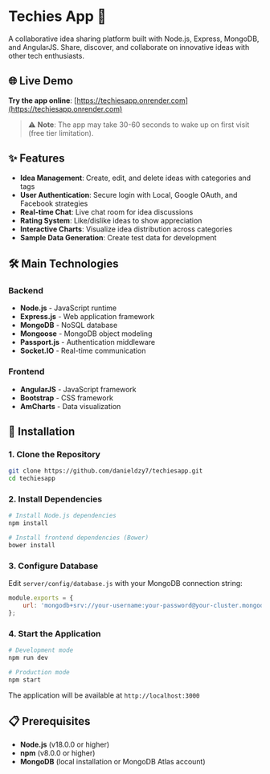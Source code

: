 # Techies App 🚀

A collaborative idea sharing platform built with Node.js, Express, MongoDB, and AngularJS. Share, discover, and collaborate on innovative ideas with other tech enthusiasts.

## 🌐 Live Demo

**Try the app online**: [https://techiesapp.onrender.com](https://techiesapp.onrender.com)

> ⚠️ **Note**: The app may take 30-60 seconds to wake up on first visit (free tier limitation).

## ✨ Features

- **Idea Management**: Create, edit, and delete ideas with categories and tags
- **User Authentication**: Secure login with Local, Google OAuth, and Facebook strategies
- **Real-time Chat**: Live chat room for idea discussions
- **Rating System**: Like/dislike ideas to show appreciation
- **Interactive Charts**: Visualize idea distribution across categories
- **Sample Data Generation**: Create test data for development

## 🛠️ Main Technologies

### Backend
- **Node.js** - JavaScript runtime
- **Express.js** - Web application framework
- **MongoDB** - NoSQL database
- **Mongoose** - MongoDB object modeling
- **Passport.js** - Authentication middleware
- **Socket.IO** - Real-time communication

### Frontend
- **AngularJS** - JavaScript framework
- **Bootstrap** - CSS framework
- **AmCharts** - Data visualization

## 🚀 Installation

### 1. Clone the Repository
```bash
git clone https://github.com/danieldzy7/techiesapp.git
cd techiesapp
```

### 2. Install Dependencies
```bash
# Install Node.js dependencies
npm install

# Install frontend dependencies (Bower)
bower install
```

### 3. Configure Database
Edit `server/config/database.js` with your MongoDB connection string:
```javascript
module.exports = {
    url: 'mongodb+srv://your-username:your-password@your-cluster.mongodb.net/techies?retryWrites=true&w=majority'
};
```

### 4. Start the Application
```bash
# Development mode
npm run dev

# Production mode
npm start
```

The application will be available at `http://localhost:3000`

## 📋 Prerequisites

- **Node.js** (v18.0.0 or higher)
- **npm** (v8.0.0 or higher)
- **MongoDB** (local installation or MongoDB Atlas account)


